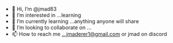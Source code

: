 - 👋 Hi, I’m @jmad83
- 👀 I’m interested in ...learning
- 🌱 I’m currently learning ...anything anyone will share
- 💞️ I’m looking to collaborate on ...
- 📫 How to reach me ...jmaderer1@gmail.com or jmad on discord

<!---
jmad83/jmad83 is a ✨ special ✨ repository because its `README.md` (this file) appears on your GitHub profile.
You can click the Preview link to take a look at your changes.
--->
